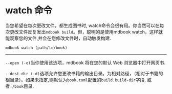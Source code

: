 # watch 命令

当您希望在每次更改文件，都生成图书时, watch命令会很有用。你当然可以在每次更改文件反复发出`mdbook build`。但，聪明的是使用mdbook watch，这样就能观察您的文件,并会在您修改文件时，自动触发构建.

```shell
mdbook watch (path/to/book)
```

---

`--open (-o)`当你使用该选项，mdbook 将在您的默认 Web 浏览器中打开网页书.


`--dest-dir (-d)`选项允许您更改书籍的输出目录。为相对路径，（相对于书籍的根目录）。如果未指定,则默认为`book.toml`配置的`build.build-dir`字段, 或者`./book`目录.

